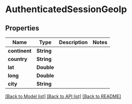 # AuthenticatedSessionGeoIp

## Properties
Name | Type | Description | Notes
------------ | ------------- | ------------- | -------------
**continent** | **String** |  | 
**country** | **String** |  | 
**lat** | **Double** |  | 
**long** | **Double** |  | 
**city** | **String** |  | 

[[Back to Model list]](../README.md#documentation-for-models) [[Back to API list]](../README.md#documentation-for-api-endpoints) [[Back to README]](../README.md)


